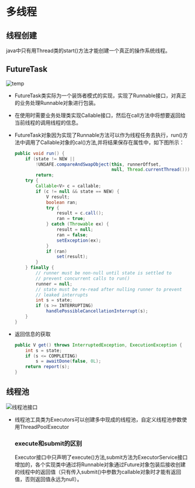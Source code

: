 # 多线程

## 线程创建

java中只有用Thread类的start()方法才能创建一个真正的操作系统线程。

## FutureTask

![temp](E:\图片\temp.png)

- FutureTask类实际为一个装饰者模式的实现，实现了Runnable接口，对真正的业务处理Runnable对象进行包装。

- 在使用时需要业务处理类实现Callable接口，然后在call方法中将想要返回给当前线程的调用线程的信息。

- FutureTask对象因为实现了Runnable方法可以作为线程任务去执行，run()方法中调用了Callable对象的cal()方法,并将结果保存在属性中，如下图所示：

  ```java
  public void run() {
      if (state != NEW ||
          !UNSAFE.compareAndSwapObject(this, runnerOffset,
                                       null, Thread.currentThread()))
          return;
      try {
          Callable<V> c = callable;
          if (c != null && state == NEW) {
              V result;
              boolean ran;
              try {
                  result = c.call();
                  ran = true;
              } catch (Throwable ex) {
                  result = null;
                  ran = false;
                  setException(ex);
              }
              if (ran)
                  set(result);
          }
      } finally {
          // runner must be non-null until state is settled to
          // prevent concurrent calls to run()
          runner = null;
          // state must be re-read after nulling runner to prevent
          // leaked interrupts
          int s = state;
          if (s >= INTERRUPTING)
              handlePossibleCancellationInterrupt(s);
      }
  }
  ```

- 返回信息的获取

  ```java
  public V get() throws InterruptedException, ExecutionException {
      int s = state;
      if (s <= COMPLETING)
          s = awaitDone(false, 0L);
      return report(s);
  }
  ```



## 线程池

![线程池接口](E:\图片\线程池接口.png)

- 线程池工具类为Executors可以创建多中现成的线程池，自定义线程池参数使用ThreadPoolExecutor

  ### execute和submit的区别

  Executor接口中只声明了execute()方法,submit方法为ExecutorService接口增加的，各个实现类中通过将Runnable对象通过Future对象包装后接收创建的线程中的返回值（只有传入submit()中参数为callable对象时才能有返回值，否则返回值永远为null）。

  




